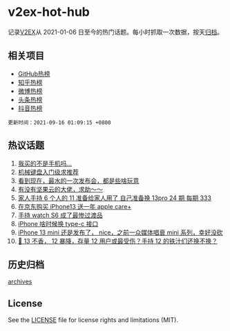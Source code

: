 # v2ex-hot-hub

 记录[V2EX](https://www.v2ex.com/)从 2021-01-06 日至今的热门话题。每小时抓取一次数据，按天[归档](archives)。
 
 ## 相关项目

- [GitHub热榜](https://github.com/snaildev/github-hot-hub)
- [知乎热榜](https://github.com/snaildev/zhihu-hot-hub)
- [微博热榜](https://github.com/snaildev/weibo-hot-hub)
- [头条热榜](https://github.com/snaildev/toutiao-hot-hub)
- [抖音热榜](https://github.com/snaildev/douyin-hot-hub)


 `更新时间：2021-09-16 01:09:15 +0800`

## 热议话题

1. [我买的不是手机吗…](https://www.v2ex.com/t/801877)
1. [机械键盘入门级求推荐](https://www.v2ex.com/t/801896)
1. [看到现在，最水的一次发布会，都是些啥玩意](https://www.v2ex.com/t/801876)
1. [有没有坚果云的大佬，求助～～](https://www.v2ex.com/t/801937)
1. [家人手持 6 个人的 11 准备给家人用了 自己准备换 13pro 24 期 每期 333](https://www.v2ex.com/t/801914)
1. [在京东购买 iPhone13 送一年 apple care+](https://www.v2ex.com/t/801902)
1. [手持 watch S6 成了最惨过渡品](https://www.v2ex.com/t/801879)
1. [iPhone 啥时候换 type-c 接口](https://www.v2ex.com/t/801918)
1. [iPhone 13 mini 还是发布了， nice，之前一众媒体唱衰 mini 系列，幸好没砍](https://www.v2ex.com/t/801887)
1. [📱 13 不香， 12 暴降，存量 12 用户或最受伤？手持 12 的铁汁们还换不换？](https://www.v2ex.com/t/802011)

## 历史归档

[archives](archives)

## License

See the [LICENSE](LICENSE) file for license rights and limitations (MIT).
